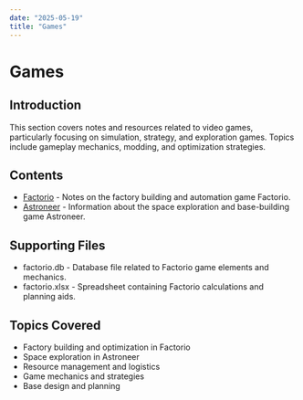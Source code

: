 ```yaml
---
date: "2025-05-19"
title: "Games"
---
```


<!-- markdownlint-disable MD025 -->
# Games
<!-- markdownlint-enable MD025 -->

## Introduction

This section covers notes and resources related to video games, particularly focusing on simulation, strategy, and exploration games. Topics include gameplay mechanics, modding, and optimization strategies.

## Contents

- [Factorio](2020-01-15-Factorio.md) - Notes on the factory building and automation game Factorio.
- [Astroneer](2022-11-09-Astroneer.md) - Information about the space exploration and base-building game Astroneer.

## Supporting Files

- factorio.db - Database file related to Factorio game elements and mechanics.
- factorio.xlsx - Spreadsheet containing Factorio calculations and planning aids.

## Topics Covered

- Factory building and optimization in Factorio
- Space exploration in Astroneer
- Resource management and logistics
- Game mechanics and strategies
- Base design and planning